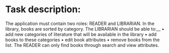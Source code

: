 # Task description:
The application must contain two roles: READER and LIBRARIAN. In the library, books are sorted by category. 
The LIBRARIAN should be able to:__ 
• add new categories of literature that will be available in the library 
• add books to these categories 
• edit book attributes 
• remove books from the list. 
The READER can only find books through search and view attributes.
